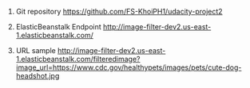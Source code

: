 1. Git repository
https://github.com/FS-KhoiPH1/udacity-project2

2. ElasticBeanstalk Endpoint
http://image-filter-dev2.us-east-1.elasticbeanstalk.com/

3. URL sample
http://image-filter-dev2.us-east-1.elasticbeanstalk.com/filteredimage?image_url=https://www.cdc.gov/healthypets/images/pets/cute-dog-headshot.jpg